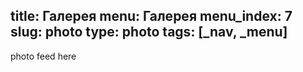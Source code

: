 title: Галерея
menu: Галерея
menu_index: 7
slug: photo
type: photo
tags: [_nav, _menu]
---

photo feed here
